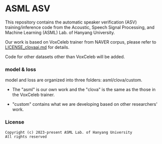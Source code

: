 # ASML ASV

This repository contains the automatic speaker verification (ASV) training/inference code from the Acoustic, Speech Signal Processing, and Machine Learning (ASML) Lab. of Hanyang University.

Our work is based on VoxCeleb trainer from NAVER corpus, please refer to [LICENSE_clovaai.md](/LICENSE_clovaai.md) for details.

Code for other datasets other than VoxCeleb will be added. 

### model & loss

model and loss are organized into three folders: asml/clova/custom.

* The "asml" is our own work and the "clova" is the same as the those in the VoxCeleb trainer.

* "custom" contains what we are developing based on other researchers' work. 


### License
```
Copyright (c) 2023-present ASML Lab. of Hanyang University
All rights reserved
```

